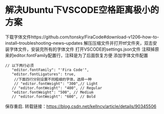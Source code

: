 # 解决Ubuntu下VSCODE空格距离极小的方案

下载字体文件https://github.com/tonsky/FiraCode#download-v1206–how-to-install–troubleshooting–news–updates
解压压缩文件并打开ttf文件夹，双击安装字体文件，安装完所有的字体文件
打开VSCODE的settings.json文件
注释掉原来的editor.fontFamily配置行，注释是为了后面恢复方便
添加字体文件配置
```
// 以下两行必须
   "editor.fontFamily": "'Fira Code'",
   "editor.fontLigatures": true,
    //下面四行分别设置不同粗细的字体，选择一种
    // "editor.fontWeight": "300",// Light
   // "editor.fontWeight": "400", // Regular
   "editor.fontWeight": "500", // Medium
   // "editor.fontWeight": "600", // Bold
```
保存重启.
转载链接：https://blog.csdn.net/kellncy/article/details/90345506